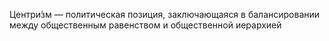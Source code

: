 Центри́зм — политическая позиция, заключающаяся в балансировании между общественным равенством и общественной иерархией